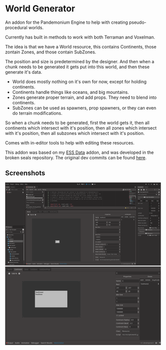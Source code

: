 # World Generator

An addon for the Pandemonium Engine to help with creating pseudo-procedural worlds.

Currently has built in methods to work with both Terraman and Voxelman.

The idea is that we have a World resource, this contains Continents, those zontain Zones, and those contain SubZones.

The position and size is predetermined by the designer. And then when a chunk needs to be generated it gets put into this world, and then these generate it's data.

- World does mostly nothing on it's own for now, except for holding continents.
- Continents handle things like oceans, and big mountains.
- Zones generate proper terrain, and add props. They need to blend into continents.
- SubZones can be used as spawners, prop spawners, or they can even do terrain modifications.

So when a chunk needs to be generated, first the world gets it, then all continents which intersect with it's position,
then all zones which intersect with it's position, then all subzones which intersect with it's position.

Comes with in-editor tools to help with editing these resources.

This addon was based on my [ESS Data](https://github.com/Relintai/ess_data) addon, and was developed in the broken seals repository. The original dev commits can be found [here](https://github.com/Relintai/broken_seals/commits/master/game/addons/data_manager).

## Screenshots

![Full Screenshot](screenshots/screen_full.png)
![Continent editor](screenshots/screen_continent.png)
